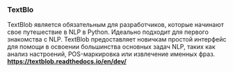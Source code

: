 ### TextBlo
TextBlob является обязательным для разработчиков, которые начинают свое 
путешествие в NLP в Python. Идеально подходит для первого знакомства с NLP. 
TextBlob предоставляет новичкам простой интерфейс для помощи в освоении 
большинства основных задач NLP, таких как анализ настроений, 
POS-маркировка или извлечение именных фраз.
**https://textblob.readthedocs.io/en/dev/**